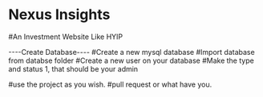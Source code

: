 # Nexus Insights
#An Investment Website Like HYIP

----Create Database----
#Create a new mysql database
#Import database from databse folder
#Create a new user on your database
#Make the type and status 1, that should be your admin

#use the project as you wish.
#pull request or what have you.
